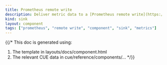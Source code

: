 ```yaml
---
title: Prometheus remote write
description: Deliver metric data to a [Prometheus remote write](https://prometheus.io/docs/practices/remote_write) endpoint
kind: sink
layout: component
tags: ["prometheus", "remote write", "component", "sink", "metrics"]
---
```


{{/*
This doc is generated using:

1. The template in layouts/docs/component.html
2. The relevant CUE data in cue/reference/components/...
*/}}
